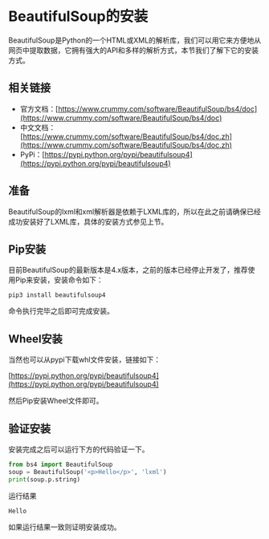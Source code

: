 # BeautifulSoup的安装

BeautifulSoup是Python的一个HTML或XML的解析库，我们可以用它来方便地从网页中提取数据，它拥有强大的API和多样的解析方式，本节我们了解下它的安装方式。

## 相关链接

* 官方文档：[https://www.crummy.com/software/BeautifulSoup/bs4/doc](https://www.crummy.com/software/BeautifulSoup/bs4/doc)
* 中文文档：[https://www.crummy.com/software/BeautifulSoup/bs4/doc.zh](https://www.crummy.com/software/BeautifulSoup/bs4/doc.zh)
* PyPi：[https://pypi.python.org/pypi/beautifulsoup4](https://pypi.python.org/pypi/beautifulsoup4)

## 准备

BeautifulSoup的lxml和xml解析器是依赖于LXML库的，所以在此之前请确保已经成功安装好了LXML库，具体的安装方式参见上节。

## Pip安装

目前BeautifulSoup的最新版本是4.x版本，之前的版本已经停止开发了，推荐使用Pip来安装，安装命令如下：

```
pip3 install beautifulsoup4
```

命令执行完毕之后即可完成安装。

## Wheel安装

当然也可以从pypi下载whl文件安装，链接如下：

[https://pypi.python.org/pypi/beautifulsoup4](https://pypi.python.org/pypi/beautifulsoup4)

然后Pip安装Wheel文件即可。

## 验证安装

安装完成之后可以运行下方的代码验证一下。

```python
from bs4 import BeautifulSoup
soup = BeautifulSoup('<p>Hello</p>', 'lxml')
print(soup.p.string)
```

运行结果

```
Hello
```

如果运行结果一致则证明安装成功。
